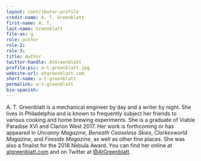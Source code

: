 ```yaml
---
layout: contributor-profile
credit-name: A. T. Greenblatt
first-name: A. T.
last-name: Greenblatt
file-as: g
role: author
role-2:
role-3:
title: Author
twitter-handle: AtGreenblatt
profile-pic: a-t-greenblatt.jpg
website-url: atgreenblatt.com
short-name: a-t-greenblatt
permalink: a-t-greenblatt
bio-spanish:
---
```

A. T. Greenblatt is a mechanical engineer by day and a writer by night. She lives in Philadelphia and is known to frequently subject her friends to various cooking and home brewing experiments. She is a graduate of Viable Paradise XVI and Clarion West 2017. Her work is forthcoming or has appeared in _Uncanny Magazine_, _Beneath Ceaseless Skies_, _Clarkesworld Magazine_, and _Fireside Magazine_, as well as other fine places. She was also a finalist for the 2018 Nebula Award. You can find her online at [atgreenblatt.com](http://www.atgreenblatt.com) and on Twitter at [@AtGreenblatt](https://www.twitter.com/AtGreenblatt).
